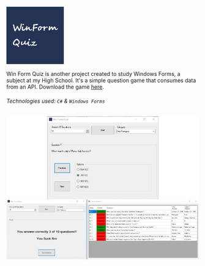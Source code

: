 ![](./assets/win_form_quiz_logo.png)


Win Form Quiz is another project created to study Windows Forms, a subject at my High School. It's a simple question game that consumes data from an API.
Download the game [here](https://github.com/Darguima/Mini-Projects/releases/tag/win_form_quiz_v1.0.0).

###### Technologies used: `C#` & `Windows Forms`

![](./assets/appRunning.png)
